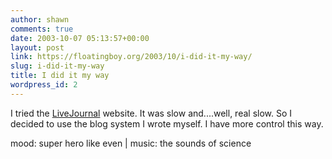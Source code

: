 ```yaml
---
author: shawn
comments: true
date: 2003-10-07 05:13:57+00:00
layout: post
link: https://floatingboy.org/2003/10/i-did-it-my-way/
slug: i-did-it-my-way
title: I did it my way
wordpress_id: 2
---
```


I tried the [LiveJournal](http://www.livejournal.com) website. It was slow and....well, real slow. So I decided to use the blog system I wrote myself. I have more control this way.

mood: super hero like even | music: the sounds of science
